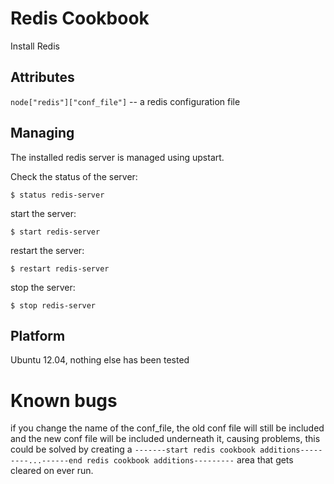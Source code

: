 # Redis Cookbook

Install Redis

## Attributes

`node["redis"]["conf_file"]` -- a redis configuration file

## Managing

The installed redis server is managed using upstart.

Check the status of the server:

    $ status redis-server

start the server:

    $ start redis-server

restart the server:

    $ restart redis-server

stop the server:

    $ stop redis-server

## Platform

Ubuntu 12.04, nothing else has been tested

# Known bugs

if you change the name of the conf_file, the old conf file will still be included and the new conf file will be included underneath it, causing problems, this could be solved by creating a `-------start redis cookbook additions---------...------end redis cookbook additions---------` area that gets cleared on ever run.
